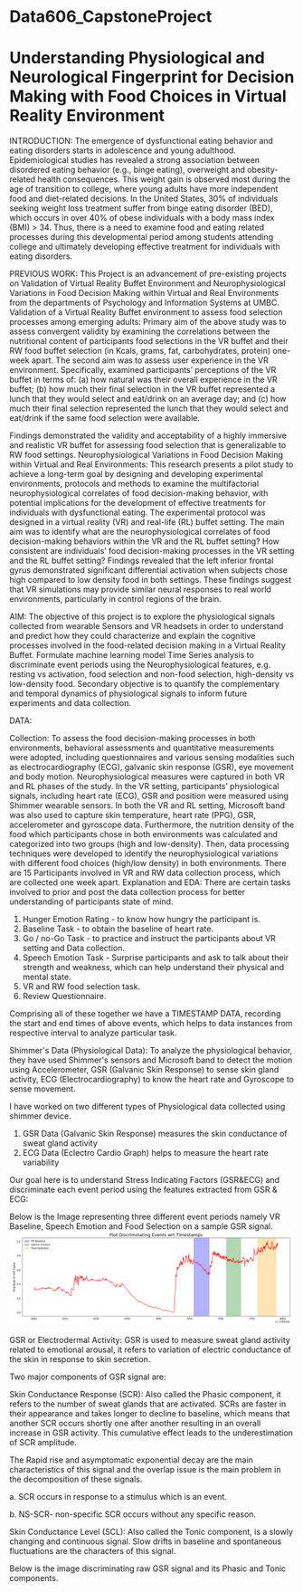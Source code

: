 # Data606_CapstoneProject

# Understanding Physiological and Neurological Fingerprint for Decision Making with Food Choices in Virtual Reality Environment 

INTRODUCTION:
 The emergence of dysfunctional eating behavior and eating disorders starts in adolescence and young adulthood. Epidemiological studies has revealed a strong association between disordered eating behavior (e.g., binge eating), overweight and obesity-related health consequences. This weight gain is observed most during the age of transition to college, where young adults have more independent food and diet-related decisions. In the United States, 30% of individuals seeking weight loss treatment suffer from binge eating disorder (BED), which occurs in over 40% of obese individuals with a body mass index (BMI) > 34. Thus, there is a need to examine food and eating related processes during this developmental period among students attending college and ultimately developing effective treatment for individuals with eating disorders. 
 
PREVIOUS WORK:
 This Project is an advancement of pre-existing projects on Validation of Virtual Reality Buffet Environment and Neurophysiological Variations in Food Decision Making within Virtual and Real Environments from the departments of Psychology and Information Systems at UMBC. 
Validation of a Virtual Reality Buffet environment to assess food selection processes among emerging adults: 
Primary aim of the above study was to assess convergent validity by examining the correlations between the nutritional content of participants food selections in the VR buffet and their RW food buffet selection (in Kcals, grams, fat, carbohydrates, protein) one-week apart. The second aim was to assess user experience in the VR environment. Specifically, examined participants’ perceptions of the VR buffet in terms of: (a) how natural was their overall experience in the VR buffet; (b) how much their final selection in the VR buffet represented a lunch that they would select and eat/drink on an average day; and (c) how much their final selection represented the lunch that they would select and eat/drink if the same food selection were available. 
   
Findings demonstrated the validity and acceptability of a highly immersive and realistic VR buffet for assessing food selection that is generalizable to RW food settings. 
Neurophysiological Variations in Food Decision Making within Virtual and Real Environments: 
This research presents a pilot study to achieve a long-term goal by designing and developing experimental environments, protocols and methods to examine the multifactorial neurophysiological correlates of food decision-making behavior, with potential implications for the development of effective treatments for individuals with dysfunctional eating. The experimental protocol was designed in a virtual reality (VR) and real-life (RL) buffet setting. The main aim was to identify what are the neurophysiological correlates of food decision-making behaviors within the VR and the RL buffet setting? How consistent are individuals’ food decision-making processes in the VR setting and the RL buffet setting? 
Findings revealed that the left inferior frontal gyrus demonstrated significant differential activation when subjects chose high compared to low density food in both settings. These findings suggest that VR simulations may provide similar neural responses to real world environments, particularly in control regions of the brain. 

AIM:
The objective of this project is to explore the physiological signals collected from wearable Sensors and VR headsets in order to understand and predict how they could characterize and explain the cognitive processes involved in the food-related decision making in a Virtual Reality Buffet. Formulate machine learning model Time Series analysis to discriminate event periods using the Neurophysiological features, e.g. resting vs activation, food selection and non-food selection, high-density vs low-density food. Secondary objective is to quantify the complementary and temporal dynamics of physiological signals to inform future experiments and data collection.

DATA:

Collection:
To assess the food decision-making processes in both environments, behavioral assessments and quantitative measurements were adopted, including questionnaires and various sensing modalities such as electrocardiography (ECG), galvanic skin response (GSR), eye movement and body motion. Neurophysiological measures were captured in both VR and RL phases of the study. In the VR setting, participants’ physiological signals, including heart rate (ECG), GSR and position were measured using Shimmer wearable sensors. In both the VR and RL setting, Microsoft band was also used to capture skin temperature, heart rate (PPG), GSR, accelerometer and gyroscope data.  Furthermore, the nutrition density of the food which participants chose in both environments was calculated and categorized into two groups (high and low-density). Then, data processing techniques were developed to identify the neurophysiological variations with different food choices (high/low density) in both environments. There are 15 Participants involved in VR and RW data collection process, which are collected one week apart. 
Explanation and EDA:
There are certain tasks involved to prior and post the data collection process for better understanding of participants state of mind.
1.	Hunger Emotion Rating - to know how hungry the participant is.
2.	Baseline Task - to obtain the baseline of heart rate.
3.	Go / no-Go Task - to practice and instruct the participants about VR setting and Data collection.
4.	Speech Emotion Task - Surprise participants and ask to talk about their strength and weakness, which can help understand their physical and mental state. 
5.	VR and RW food selection task.
6.	Review Questionnaire.

Comprising all of these together we have a TIMESTAMP DATA, recording the start and end times of above events, which helps to data instances from respective interval to analyze particular task.

Shimmer's Data (Physiological Data):
To analyze the physiological behavior, they have used Shimmer's sensors and Microsoft band to detect the motion using Accelerometer, GSR (Galvanic Skin Response) to sense skin gland activity, ECG (Electrocardiography) to know the heart rate and Gyroscope to sense movement.

I have worked on two different types of Physiological data collected using shimmer device. 
1. GSR Data (Galvanic Skin Response) measures the skin conductance of sweat gland activity
2. ECG Data (Eclectro Cardio Graph) helps to measure the heart rate variability 

Our goal here is to understand Stress Indicating Factors (GSR&ECG) and discriminate each event period using the features extracted from GSR & ECG:

Below is the Image representing three different event periods namely VR Baseline, Speech Emotion and Food Selection on a sample GSR signal.
![](Images/Image%20representing%20event%20periods.PNG)


GSR or Electrodermal Activity:
GSR is used to measure sweat gland activity related to emotional arousal, it refers to variation of electric conductance of the skin in response to skin secretion. 

Two major components of GSR signal are:

Skin Conductance Response (SCR): Also called the Phasic component, it refers to the number of sweat glands that are activated. SCRs are faster in their appearance and takes longer to decline to baseline, which means that another SCR occurs shortly one after another resulting in an overall increase in GSR activity. This cumulative effect leads to the underestimation of SCR amplitude.

The Rapid rise and asymptomatic exponential decay are the main characteristics of this signal and the overlap issue is the main problem in the decomposition of these signals.

a. SCR occurs in response to a stimulus which is an event.

b. NS-SCR- non-specific SCR occurs without any specific reason.

Skin Conductance Level (SCL): Also called the Tonic component, is a slowly changing and continuous signal. Slow drifts in baseline and spontaneous fluctuations are the characters of this signal.

Below is the image discriminating raw GSR signal and its Phasic and Tonic components.
